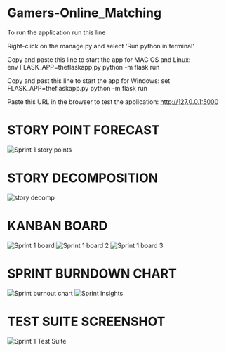 # Gamers-Online_Matching

 To run the application run this line

 Right-click on the manage.py and select 'Run python in terminal'
 
 Copy and paste this line to start the app for MAC OS and Linux:  
 env FLASK_APP=theflaskapp.py python -m flask run

 Copy and past this line to start the app for Windows:
 set FLASK_APP=theflaskapp.py python -m flask run


 Paste this URL in the browser to test the application:  http://127.0.0.1:5000
 
 # STORY POINT FORECAST
 
 ![Sprint 1 story points](https://user-images.githubusercontent.com/85327006/225479498-7096e4d2-6b69-425e-8f49-cdcdf6e8497e.PNG)
 
 # STORY DECOMPOSITION
 
 ![story decomp](https://user-images.githubusercontent.com/85327006/225481310-077181a5-66cb-4e00-9526-08b7166b99de.PNG)
 
 # KANBAN BOARD
 
 ![Sprint 1 board](https://user-images.githubusercontent.com/85327006/225479964-da00a065-c168-4f74-bd69-d3d32660f725.PNG)
 ![Sprint 1 board 2](https://user-images.githubusercontent.com/85327006/225479957-79f2da7f-53ca-40f2-8e32-bbeaea4a2a0d.PNG)
 ![Sprint 1 board 3](https://user-images.githubusercontent.com/85327006/225479961-cf98970e-9e9e-4a06-b18f-c4400fd1be46.PNG)
 
 # SPRINT BURNDOWN CHART
 
 ![Sprint burnout chart](https://user-images.githubusercontent.com/85327006/225482626-2aa6d8d8-600c-47e0-9398-6d6359112c9d.PNG)
 ![Sprint insights](https://user-images.githubusercontent.com/85327006/225482629-499d3fa6-e8fe-4ecd-8c75-e9213f30f308.PNG)
 
 # TEST SUITE SCREENSHOT

 ![Sprint 1 Test Suite](https://user-images.githubusercontent.com/85327006/225457756-15cce1e2-31ba-480f-968a-9791453ab1aa.PNG)

 


